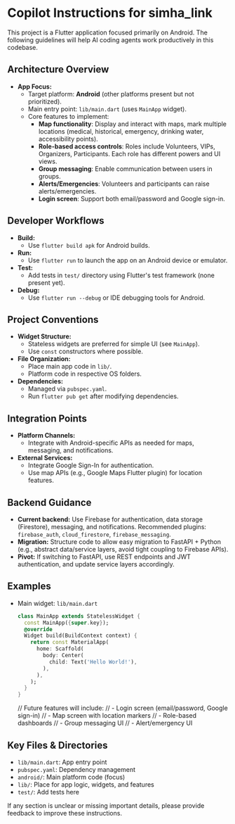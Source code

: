 # Copilot Instructions for simha_link

This project is a Flutter application focused primarily on Android. The following guidelines will help AI coding agents work productively in this codebase.

## Architecture Overview
- **App Focus:**
  - Target platform: **Android** (other platforms present but not prioritized).
  - Main entry point: `lib/main.dart` (uses `MainApp` widget).
  - Core features to implement:
    - **Map functionality**: Display and interact with maps, mark multiple locations (medical, historical, emergency, drinking water, accessibility points).
    - **Role-based access controls**: Roles include Volunteers, VIPs, Organizers, Participants. Each role has different powers and UI views.
    - **Group messaging**: Enable communication between users in groups.
    - **Alerts/Emergencies**: Volunteers and participants can raise alerts/emergencies.
    - **Login screen**: Support both email/password and Google sign-in.

## Developer Workflows
- **Build:**
  - Use `flutter build apk` for Android builds.
- **Run:**
  - Use `flutter run` to launch the app on an Android device or emulator.
- **Test:**
  - Add tests in `test/` directory using Flutter's test framework (none present yet).
- **Debug:**
  - Use `flutter run --debug` or IDE debugging tools for Android.

## Project Conventions
- **Widget Structure:**
  - Stateless widgets are preferred for simple UI (see `MainApp`).
  - Use `const` constructors where possible.
- **File Organization:**
  - Place main app code in `lib/`.
  - Platform code in respective OS folders.
- **Dependencies:**
  - Managed via `pubspec.yaml`.
  - Run `flutter pub get` after modifying dependencies.

## Integration Points
- **Platform Channels:**
  - Integrate with Android-specific APIs as needed for maps, messaging, and notifications.
- **External Services:**
  - Integrate Google Sign-In for authentication.
  - Use map APIs (e.g., Google Maps Flutter plugin) for location features.

## Backend Guidance
- **Current backend:** Use Firebase for authentication, data storage (Firestore), messaging, and notifications. Recommended plugins: `firebase_auth`, `cloud_firestore`, `firebase_messaging`.
- **Migration:** Structure code to allow easy migration to FastAPI + Python (e.g., abstract data/service layers, avoid tight coupling to Firebase APIs).
- **Pivot:** If switching to FastAPI, use REST endpoints and JWT authentication, and update service layers accordingly.

## Examples
- Main widget: `lib/main.dart`
  ```dart
  class MainApp extends StatelessWidget {
    const MainApp({super.key});
    @override
    Widget build(BuildContext context) {
      return const MaterialApp(
        home: Scaffold(
          body: Center(
            child: Text('Hello World!'),
          ),
        ),
      );
    }
  }
  ```
  // Future features will include:
  // - Login screen (email/password, Google sign-in)
  // - Map screen with location markers
  // - Role-based dashboards
  // - Group messaging UI
  // - Alert/emergency UI

## Key Files & Directories
- `lib/main.dart`: App entry point
- `pubspec.yaml`: Dependency management
- `android/`: Main platform code (focus)
- `lib/`: Place for app logic, widgets, and features
- `test/`: Add tests here

If any section is unclear or missing important details, please provide feedback to improve these instructions.
